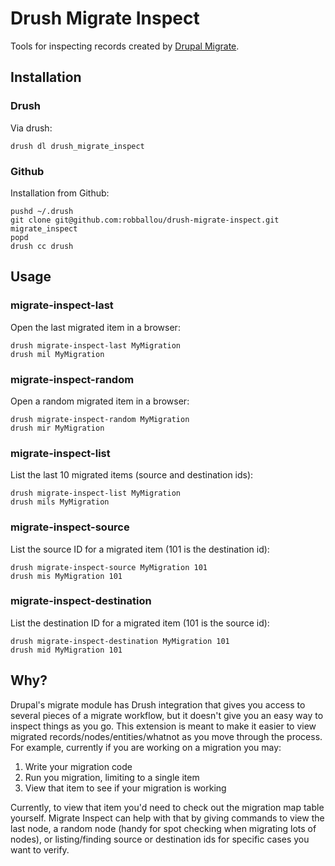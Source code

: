 # Drush Migrate Inspect

Tools for inspecting records created by [Drupal Migrate](https://drupal.org/project/migrate).

## Installation

### Drush

Via drush:

    drush dl drush_migrate_inspect

### Github

Installation from Github:

    pushd ~/.drush
    git clone git@github.com:robballou/drush-migrate-inspect.git migrate_inspect
    popd
    drush cc drush

## Usage

### migrate-inspect-last

Open the last migrated item in a browser:

    drush migrate-inspect-last MyMigration
    drush mil MyMigration

### migrate-inspect-random

Open a random migrated item in a browser:

    drush migrate-inspect-random MyMigration
    drush mir MyMigration

### migrate-inspect-list

List the last 10 migrated items (source and destination ids):

    drush migrate-inspect-list MyMigration
    drush mils MyMigration

### migrate-inspect-source

List the source ID for a migrated item (101 is the destination id):

    drush migrate-inspect-source MyMigration 101
    drush mis MyMigration 101

### migrate-inspect-destination

List the destination ID for a migrated item (101 is the source id):

    drush migrate-inspect-destination MyMigration 101
    drush mid MyMigration 101

## Why?

Drupal's migrate module has Drush integration that gives you access to several pieces of a migrate workflow, but it doesn't give you an easy way to inspect things as you go. This extension is meant to make it easier to view migrated records/nodes/entities/whatnot as you move through the process. For example, currently if you are working on a migration you may:

1. Write your migration code
1. Run you migration, limiting to a single item
1. View that item to see if your migration is working

Currently, to view that item you'd need to check out the migration map table yourself. Migrate Inspect can help with that by giving commands to view the last node, a random node (handy for spot checking when migrating lots of nodes), or listing/finding source or destination ids for specific cases you want to verify.

